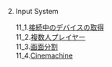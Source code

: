 2. Input System   


    11_1.[接続中のデバイスの取得](InputSystem12_0.md)   
    11_2.[複数人プレイヤー](InputSystem12_1.md)   
    11_3.[画面分割](InputSystem12_2.md)   
    11_4.[Cinemachine](InputSystem12_3.md) 

    <!-- 11_1.[](InputSystem11_2.md)   
    11_2.[](InputSystem11_2.md) 



    13_1.
    13_2.
    13_3. -->

    

    